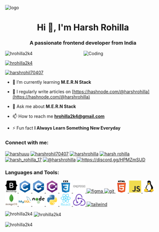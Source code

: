 ![logo]([https://github.com/hrohilla2k4/hrohilla2k4/blob/main/Banner%20Pic.png](https://github.com/hrohilla2k4/hrohilla2k4/blob/main/Banner%20.png))
<h1 align="center">Hi 👋, I'm Harsh Rohilla</h1>
<h3 align="center">A passionate frontend developer from India</h3>

<img align = "right" alt = "Coding" width = "250" src = "https://media.giphy.com/media/m6pvmOSXuTEPaKFWBz/giphy.gif?cid=ecf05e47l329bzialmuvyiyxldqrby6nihd9wf3q7b9hut9b&ep=v1_gifs_search&rid=giphy.gif&ct=g">


<p align="left"> <img src="https://komarev.com/ghpvc/?username=hrohilla2k4&label=Profile%20views&color=0e75b6&style=flat" alt="hrohilla2k4" /> </p>

<p align="left"> <a href="https://github.com/ryo-ma/github-profile-trophy"><img src="https://github-profile-trophy.vercel.app/?username=hrohilla2k4" alt="hrohilla2k4" /></a> </p>

<p align="left"> <a href="https://twitter.com/harshrohil70407" target="blank"><img src="https://img.shields.io/twitter/follow/harshrohil70407?logo=twitter&style=for-the-badge" alt="harshrohil70407" /></a> </p>

- 🌱 I’m currently learning **M.E.R.N Stack**

- 📝 I regularly write articles on [https://hashnode.com/@harshrohilla](https://hashnode.com/@harshrohilla)

- 💬 Ask me about **M.E.R.N Stack**

- 📫 How to reach me **hrohilla2k4@gmail.com**

- ⚡ Fun fact **I Always Learn Something New Everyday**

<h3 align="left">Connect with me:</h3>
<p align="left">
<a href="https://dev.to/harshuuu" target="blank"><img align="center" src="https://raw.githubusercontent.com/rahuldkjain/github-profile-readme-generator/master/src/images/icons/Social/devto.svg" alt="harshuuu" height="30" width="40" /></a>
<a href="https://twitter.com/harshrohil70407" target="blank"><img align="center" src="https://raw.githubusercontent.com/rahuldkjain/github-profile-readme-generator/master/src/images/icons/Social/twitter.svg" alt="harshrohil70407" height="30" width="40" /></a>
<a href="https://linkedin.com/in/harshrohilla" target="blank"><img align="center" src="https://raw.githubusercontent.com/rahuldkjain/github-profile-readme-generator/master/src/images/icons/Social/linked-in-alt.svg" alt="harshrohilla" height="30" width="40" /></a>
<a href="https://fb.com/harsh rohilla" target="blank"><img align="center" src="https://raw.githubusercontent.com/rahuldkjain/github-profile-readme-generator/master/src/images/icons/Social/facebook.svg" alt="harsh rohilla" height="30" width="40" /></a>
<a href="https://instagram.com/harsh_rohilla_17" target="blank"><img align="center" src="https://raw.githubusercontent.com/rahuldkjain/github-profile-readme-generator/master/src/images/icons/Social/instagram.svg" alt="harsh_rohilla_17" height="30" width="40" /></a>
<a href="https://hashnode.com/@harshrohilla" target="blank"><img align="center" src="https://raw.githubusercontent.com/rahuldkjain/github-profile-readme-generator/master/src/images/icons/Social/hashnode.svg" alt="@harshrohilla" height="30" width="40" /></a>
<a href="https://discord.gg/https://discord.gg/HPMZmSUD" target="blank"><img align="center" src="https://raw.githubusercontent.com/rahuldkjain/github-profile-readme-generator/master/src/images/icons/Social/discord.svg" alt="https://discord.gg/HPMZmSUD" height="30" width="40" /></a>
</p>

<h3 align="left">Languages and Tools:</h3>
<p align="left"> <a href="https://getbootstrap.com" target="_blank" rel="noreferrer"> <img src="https://raw.githubusercontent.com/devicons/devicon/master/icons/bootstrap/bootstrap-plain-wordmark.svg" alt="bootstrap" width="40" height="40"/> </a> <a href="https://www.cprogramming.com/" target="_blank" rel="noreferrer"> <img src="https://raw.githubusercontent.com/devicons/devicon/master/icons/c/c-original.svg" alt="c" width="40" height="40"/> </a> <a href="https://www.w3schools.com/cpp/" target="_blank" rel="noreferrer"> <img src="https://raw.githubusercontent.com/devicons/devicon/master/icons/cplusplus/cplusplus-original.svg" alt="cplusplus" width="40" height="40"/> </a> <a href="https://www.w3schools.com/cs/" target="_blank" rel="noreferrer"> <img src="https://raw.githubusercontent.com/devicons/devicon/master/icons/csharp/csharp-original.svg" alt="csharp" width="40" height="40"/> </a> <a href="https://www.w3schools.com/css/" target="_blank" rel="noreferrer"> <img src="https://raw.githubusercontent.com/devicons/devicon/master/icons/css3/css3-original-wordmark.svg" alt="css3" width="40" height="40"/> </a> <a href="https://expressjs.com" target="_blank" rel="noreferrer"> <img src="https://raw.githubusercontent.com/devicons/devicon/master/icons/express/express-original-wordmark.svg" alt="express" width="40" height="40"/> </a> <a href="https://www.figma.com/" target="_blank" rel="noreferrer"> <img src="https://www.vectorlogo.zone/logos/figma/figma-icon.svg" alt="figma" width="40" height="40"/> </a> <a href="https://git-scm.com/" target="_blank" rel="noreferrer"> <img src="https://www.vectorlogo.zone/logos/git-scm/git-scm-icon.svg" alt="git" width="40" height="40"/> </a> <a href="https://www.w3.org/html/" target="_blank" rel="noreferrer"> <img src="https://raw.githubusercontent.com/devicons/devicon/master/icons/html5/html5-original-wordmark.svg" alt="html5" width="40" height="40"/> </a> <a href="https://developer.mozilla.org/en-US/docs/Web/JavaScript" target="_blank" rel="noreferrer"> <img src="https://raw.githubusercontent.com/devicons/devicon/master/icons/javascript/javascript-original.svg" alt="javascript" width="40" height="40"/> </a> <a href="https://www.linux.org/" target="_blank" rel="noreferrer"> <img src="https://raw.githubusercontent.com/devicons/devicon/master/icons/linux/linux-original.svg" alt="linux" width="40" height="40"/> </a> <a href="https://www.mongodb.com/" target="_blank" rel="noreferrer"> <img src="https://raw.githubusercontent.com/devicons/devicon/master/icons/mongodb/mongodb-original-wordmark.svg" alt="mongodb" width="40" height="40"/> </a> <a href="https://www.mysql.com/" target="_blank" rel="noreferrer"> <img src="https://raw.githubusercontent.com/devicons/devicon/master/icons/mysql/mysql-original-wordmark.svg" alt="mysql" width="40" height="40"/> </a> <a href="https://nodejs.org" target="_blank" rel="noreferrer"> <img src="https://raw.githubusercontent.com/devicons/devicon/master/icons/nodejs/nodejs-original-wordmark.svg" alt="nodejs" width="40" height="40"/> </a> <a href="https://www.python.org" target="_blank" rel="noreferrer"> <img src="https://raw.githubusercontent.com/devicons/devicon/master/icons/python/python-original.svg" alt="python" width="40" height="40"/> </a> <a href="https://reactjs.org/" target="_blank" rel="noreferrer"> <img src="https://raw.githubusercontent.com/devicons/devicon/master/icons/react/react-original-wordmark.svg" alt="react" width="40" height="40"/> </a> <a href="https://redux.js.org" target="_blank" rel="noreferrer"> <img src="https://raw.githubusercontent.com/devicons/devicon/master/icons/redux/redux-original.svg" alt="redux" width="40" height="40"/> </a> <a href="https://tailwindcss.com/" target="_blank" rel="noreferrer"> <img src="https://www.vectorlogo.zone/logos/tailwindcss/tailwindcss-icon.svg" alt="tailwind" width="40" height="40"/> </a> </p>

<p><img align="left" src="https://github-readme-stats.vercel.app/api/top-langs?username=hrohilla2k4&show_icons=true&locale=en&layout=compact" alt="hrohilla2k4" /></p>

<p>&nbsp;<img align="center" src="https://github-readme-stats.vercel.app/api?username=hrohilla2k4&show_icons=true&locale=en" alt="hrohilla2k4" /></p>

<p><img align="center" src="https://github-readme-streak-stats.herokuapp.com/?user=hrohilla2k4&" alt="hrohilla2k4" /></p>
